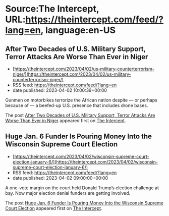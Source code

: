 # Source:The Intercept, URL:https://theintercept.com/feed/?lang=en, language:en-US

## After Two Decades of U.S. Military Support, Terror Attacks Are Worse Than Ever in Niger
 - [https://theintercept.com/2023/04/02/us-military-counterterrorism-niger/](https://theintercept.com/2023/04/02/us-military-counterterrorism-niger/)
 - RSS feed: https://theintercept.com/feed/?lang=en
 - date published: 2023-04-02 10:00:39+00:00

<p>Gunmen on motorbikes terrorize the African nation despite — or perhaps because of — a beefed-up U.S. presence that includes drone bases.</p>
<p>The post <a href="https://theintercept.com/2023/04/02/us-military-counterterrorism-niger/" rel="nofollow">After Two Decades of U.S. Military Support, Terror Attacks Are Worse Than Ever in Niger</a> appeared first on <a href="https://theintercept.com" rel="nofollow">The Intercept</a>.</p>

## Huge Jan. 6 Funder Is Pouring Money Into the Wisconsin Supreme Court Election
 - [https://theintercept.com/2023/04/02/wisconsin-supreme-court-election-january-6/](https://theintercept.com/2023/04/02/wisconsin-supreme-court-election-january-6/)
 - RSS feed: https://theintercept.com/feed/?lang=en
 - date published: 2023-04-02 09:00:00+00:00

<p>A one-vote margin on the court held Donald Trump’s election challenge at bay. Now major election denial funders are getting involved.</p>
<p>The post <a href="https://theintercept.com/2023/04/02/wisconsin-supreme-court-election-january-6/" rel="nofollow">Huge Jan. 6 Funder Is Pouring Money Into the Wisconsin Supreme Court Election</a> appeared first on <a href="https://theintercept.com" rel="nofollow">The Intercept</a>.</p>

